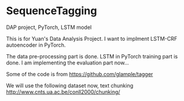 # SequenceTagging
DAP project, PyTorch, LSTM model

This is for Yuan's Data Analysis Project. 
I want to implment LSTM-CRF autoencoder in PyTorch.

The data pre-processing part is done.
LSTM in PyTorch training part is done.
I am implementing the evaluation part now...

Some of the code is from https://github.com/glample/tagger

We will use the following dataset now, text chunking
http://www.cnts.ua.ac.be/conll2000/chunking/
